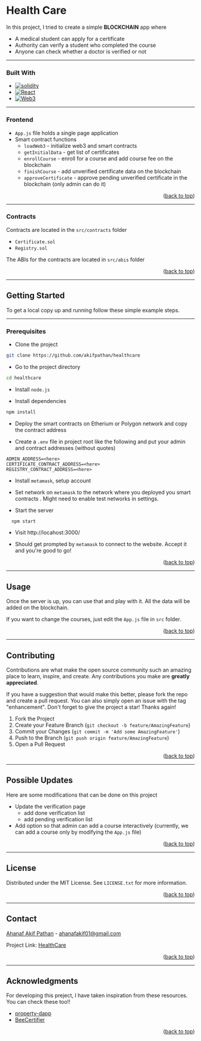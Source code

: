 <!-- ABOUT THE PROJECT -->

# Health Care

In this project, I tried to create a simple **BLOCKCHAIN** app where

- A medical student can apply for a certificate
- Authority can verify a student who completed the course
- Anyone can check whether a doctor is verified or not

---

### Built With

- [![solidity][solidity.sol]][solidity-url]
- [![React][react.js]][react-url]
- [![Web3][web3.js]][web3-url]

---

### Frontend

- `App.js` file holds a single page application
- Smart contract functions
  - `loadWeb3` - initialize web3 and smart contracts
  - `getInitialData` - get list of certificates
  - `enrollCourse` - enroll for a course and add course fee on the blockchain
  - `finishCourse` - add unverified certificate data on the blockchain
  - `approveCertificate` - approve pending unverified certificate in the blockchain (only admin can do it)

<p align="right">(<a href="#readme-top">back to top</a>)</p>

---

### Contracts

Contracts are located in the `src/contracts` folder

- `Certificate.sol`
- `Registry.sol`

The ABIs for the contracts are located in `src/abis` folder

<p align="right">(<a href="#readme-top">back to top</a>)</p>

---

<!-- GETTING STARTED -->

## Getting Started

To get a local copy up and running follow these simple example steps.

---

### Prerequisites

- Clone the project

```bash
git clone https://github.com/akifpathan/healthcare
```

- Go to the project directory

```bash
cd healthcare
```

- Install `node.js`

- Install dependencies

```bash
npm install
```

- Deploy the smart contracts on Etherium or Polygon network and copy the contract address

- Create a `.env` file in project root like the following and put your admin and contract addresses (without quotes)

```env
ADMIN_ADDRESS=<here>
CERTIFICATE_CONTRACT_ADDRESS=<here>
REGISTRY_CONTRACT_ADDRESS=<here>
```

- Install `metamask`, setup account
- Set network on `metamask` to the network where you deployed you smart contracts . Might need to enable test networks in settings.

- Start the server

```bash
  npm start
```

- Visit http://locahost:3000/

- Should get prompted by `metamask` to connect to the website. Accept it and you're good to go!

<p align="right">(<a href="#readme-top">back to top</a>)</p>

---

<!-- USAGE EXAMPLES -->

## Usage

Once the server is up, you can use that and play with it. All the data will be added on the blockchain.

If you want to change the courses, just edit the `App.js` file in `src` folder.

<p align="right">(<a href="#readme-top">back to top</a>)</p>

---

<!-- CONTRIBUTING -->

## Contributing

Contributions are what make the open source community such an amazing place to learn, inspire, and create. Any contributions you make are **greatly appreciated**.

If you have a suggestion that would make this better, please fork the repo and create a pull request. You can also simply open an issue with the tag "enhancement".
Don't forget to give the project a star! Thanks again!

1. Fork the Project
2. Create your Feature Branch (`git checkout -b feature/AmazingFeature`)
3. Commit your Changes (`git commit -m 'Add some AmazingFeature'`)
4. Push to the Branch (`git push origin feature/AmazingFeature`)
5. Open a Pull Request

<p align="right">(<a href="#readme-top">back to top</a>)</p>

---

<!-- Possible Updates -->

## Possible Updates

Here are some modifications that can be done on this project

- Update the verification page
  - add done verification list
  - add pending verification list
- Add option so that admin can add a course interactively (currently, we can add a course only by modifying the `App.js` file)
<p align="right">(<a href="#readme-top">back to top</a>)</p>

---

<!-- LICENSE -->

## License

Distributed under the MIT License. See `LICENSE.txt` for more information.

<p align="right">(<a href="#readme-top">back to top</a>)</p>

---

<!-- CONTACT -->

## Contact

[Ahanaf Akif Pathan](https://facebook.com/ahanafakif01) - ahanafakif01@gmail.com

Project Link: [HealthCare](https://github.com/akifpathan/healthcare)

<p align="right">(<a href="#readme-top">back to top</a>)</p>

---

<!-- ACKNOWLEDGMENTS -->

## Acknowledgments

For developing this preject, I have taken inspiration from these resources. You can check these too!!

- [property-dapp](https://github.com/Tahmeed156/property-dapp)
- [BeeCertifier](https://github.com/hmasum52/BUET-Beecrypt-BeeCertifier)

<p align="right">(<a href="#readme-top">back to top</a>)</p>

<!-- MARKDOWN LINKS & IMAGES -->
<!-- https://www.markdownguide.org/basic-syntax/#reference-style-links -->

[contributors-shield]: https://img.shields.io/github/contributors/github_username/repo_name.svg?style=for-the-badge
[contributors-url]: https://github.com/github_username/repo_name/graphs/contributors
[forks-shield]: https://img.shields.io/github/forks/github_username/repo_name.svg?style=for-the-badge
[forks-url]: https://github.com/github_username/repo_name/network/members
[stars-shield]: https://img.shields.io/github/stars/github_username/repo_name.svg?style=for-the-badge
[stars-url]: https://github.com/github_username/repo_name/stargazers
[issues-shield]: https://img.shields.io/github/issues/github_username/repo_name.svg?style=for-the-badge
[issues-url]: https://github.com/github_username/repo_name/issues
[license-shield]: https://img.shields.io/github/license/github_username/repo_name.svg?style=for-the-badge
[license-url]: https://github.com/github_username/repo_name/blob/master/LICENSE.txt
[linkedin-shield]: https://img.shields.io/badge/-LinkedIn-black.svg?style=for-the-badge&logo=linkedin&colorB=555
[linkedin-url]: https://linkedin.com/in/linkedin_username
[product-screenshot]: images/screenshot.png
[solidity.sol]: https://img.shields.io/badge/Solidity-FFFFFF?style=for-the-badge&logo=solidity&logoColor=363636
[solidity-url]: https://docs.soliditylang.org/en/v0.8.17/
[next.js]: https://img.shields.io/badge/next.js-000000?style=for-the-badge&logo=nextdotjs&logoColor=white
[next-url]: https://nextjs.org/
[react.js]: https://img.shields.io/badge/React-20232A?style=for-the-badge&logo=react&logoColor=61DAFB
[react-url]: https://reactjs.org/
[web3.js]: https://img.shields.io/badge/web3.js-4A4A55?style=for-the-badge&logo=web3.js&logoColor=#F16822
[web3-url]: https://web3js.readthedocs.io/en/v1.8.1/
[vue.js]: https://img.shields.io/badge/Vue.js-35495E?style=for-the-badge&logo=vuedotjs&logoColor=4FC08D
[vue-url]: https://vuejs.org/
[angular.io]: https://img.shields.io/badge/Angular-DD0031?style=for-the-badge&logo=angular&logoColor=white
[angular-url]: https://angular.io/
[svelte.dev]: https://img.shields.io/badge/Svelte-4A4A55?style=for-the-badge&logo=svelte&logoColor=FF3E00
[svelte-url]: https://svelte.dev/
[laravel.com]: https://img.shields.io/badge/Laravel-FF2D20?style=for-the-badge&logo=laravel&logoColor=white
[laravel-url]: https://laravel.com
[bootstrap.com]: https://img.shields.io/badge/Bootstrap-563D7C?style=for-the-badge&logo=bootstrap&logoColor=white
[bootstrap-url]: https://getbootstrap.com
[jquery.com]: https://img.shields.io/badge/jQuery-0769AD?style=for-the-badge&logo=jquery&logoColor=white
[jquery-url]: https://jquery.com
